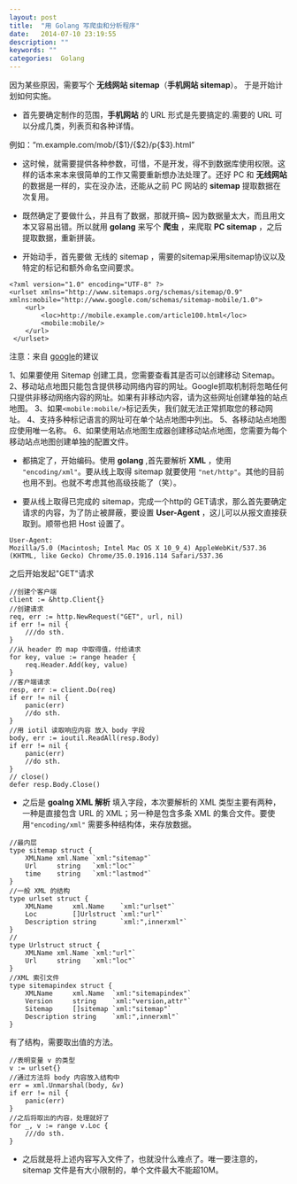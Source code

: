 ```yaml
---
layout: post
title:  "用 Golang 写爬虫和分析程序"
date:   2014-07-10 23:19:55
description: ""
keywords: ""
categories:  Golang
---
```


因为某些原因，需要写个 **无线网站 sitemap**（**手机网站 sitemap**）。
于是开始计划如何实施。

* 首先要确定制作的范围，**手机网站** 的 URL 形式是先要搞定的.需要的 URL 可以分成几类，列表页和各种详情。

例如：“m.example.com/mob/{$1}/{$2}/p{$3}.html”

* 这时候，就需要提供各种参数，可惜，不是开发，得不到数据库使用权限。这样的话本来本来很简单的工作又需要重新想办法处理了。还好 PC 和 **无线网站** 的数据是一样的，实在没办法，还能从之前 PC 网站的 **sitemap** 提取数据在次复用。

* 既然确定了要做什么，并且有了数据，那就开搞~ 因为数据量太大，而且用文本又容易出错。所以就用 **golang** 来写个 **爬虫** ，来爬取 **PC sitemap** ，之后提取数据，重新拼装。

* 开始动手，首先要做 无线的 sitemap ，需要的sitemap采用sitemap协议以及特定的标记和额外命名空间要求。

> 
    <?xml version="1.0" encoding="UTF-8" ?>
    <urlset xmlns="http://www.sitemaps.org/schemas/sitemap/0.9" xmlns:mobile="http://www.google.com/schemas/sitemap-mobile/1.0">
        <url>
            <loc>http://mobile.example.com/article100.html</loc>
            <mobile:mobile/>
        </url>
     </urlset>

注意：来自 [google](https://support.google.com/webmasters/answer/34648?hl=zh-Hans)的建议

> 
1、如果要使用 Sitemap 创建工具，您需要查看其是否可以创建移动 Sitemap。
2、移动站点地图只能包含提供移动网络内容的网址。Google抓取机制将忽略任何只提供非移动网络内容的网址。如果有非移动内容，请为这些网址创建单独的站点地图。
3、如果`<mobile:mobile/>`标记丢失，我们就无法正常抓取您的移动网址。
4、支持多种标记语言的网址可在单个站点地图中列出。
5、各移动站点地图应使用唯一名称。
6、如果使用站点地图生成器创建移动站点地图，您需要为每个移动站点地图创建单独的配置文件。

* 都搞定了，开始编码。使用 **golang** ,首先要解析 **XML** ，使用 `"encoding/xml"`。要从线上取得 sitemap 就要使用 `"net/http"`。其他的目前也用不到。也就不考虑其他高级技能了（笑）。

* 要从线上取得已完成的 sitemap，完成一个http的 GET请求，那么首先要确定请求的内容，为了防止被屏蔽，要设置 **User-Agent** ，这儿可以从报文直接获取到。顺带也把 Host 设置了。

```
User-Agent:
Mozilla/5.0 (Macintosh; Intel Mac OS X 10_9_4) AppleWebKit/537.36 (KHTML, like Gecko) Chrome/35.0.1916.114 Safari/537.36
```

之后开始发起"GET"请求

```
//创建个客户端
client := &http.Client{}
//创建请求
req, err := http.NewRequest("GET", url, nil)
if err != nil {
    ///do sth.
}
//从 header 的 map 中取得值，付给请求
for key, value := range header {
    req.Header.Add(key, value)
}
//客户端请求
resp, err := client.Do(req)
if err != nil {
    panic(err)
    //do sth.
}
//用 iotil 读取响应内容 放入 body 字段
body, err := ioutil.ReadAll(resp.Body)
if err != nil {
    panic(err)
    //do sth.
}
// close()
defer resp.Body.Close()
```

* 之后是 **goalng XML 解析** 填入字段，本次要解析的 XML 类型主要有两种，一种是直接包含 URL 的 XML；另一种是包含多条 XML 的集合文件。要使用`"encoding/xml"` 需要多种结构体，来存放数据。

```
//最内层
type sitemap struct {
    XMLName xml.Name `xml:"sitemap"`
    Url     string   `xml:"loc"`
    time    string   `xml:"lastmod"`
}
//一般 XML 的结构
type urlset struct {
    XMLName     xml.Name    `xml:"urlset"`
    Loc         []Urlstruct `xml:"url"`
    Description string      `xml:",innerxml"`
}
//
type Urlstruct struct {
    XMLName xml.Name `xml:"url"`
    Url     string   `xml:"loc"`
}
//XML 索引文件
type sitemapindex struct {
    XMLName     xml.Name  `xml:"sitemapindex"`
    Version     string    `xml:"version,attr"`
    Sitemap     []sitemap `xml:"sitemap"`
    Description string    `xml:",innerxml"`
}
```

有了结构，需要取出值的方法。

```
//表明变量 v 的类型
v := urlset{}
//通过方法将 body 内容放入结构中
err = xml.Unmarshal(body, &v)
if err != nil {
    panic(err)
}
//之后将取出的内容，处理就好了
for _, v := range v.Loc {
    ///do sth.
}
```

* 之后就是将上述内容写入文件了，也就没什么难点了。唯一要注意的，sitemap 文件是有大小限制的，单个文件最大不能超10M。


